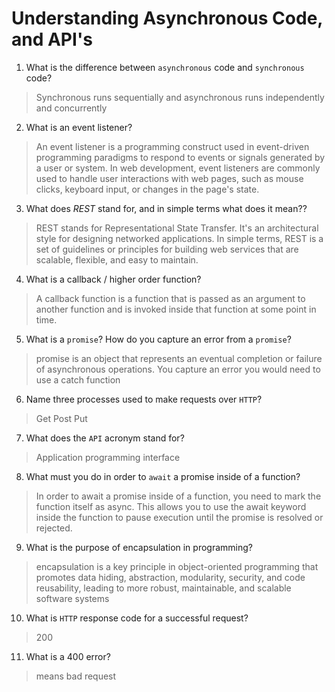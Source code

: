# Understanding Asynchronous Code, and API's
01. What is the difference between `asynchronous` code and `synchronous` code?

  > Synchronous runs sequentially and asynchronous runs independently and concurrently

02. What is an event listener?

  > An event listener is a programming construct used in event-driven programming paradigms to respond to events or signals generated by a user or system. In web development, event listeners are commonly used to handle user interactions with web pages, such as mouse clicks, keyboard input, or changes in the page's state.

03. What does *REST* stand for, and in simple terms what does it mean??

  > REST stands for Representational State Transfer. It's an architectural style for designing networked applications. In simple terms, REST is a set of guidelines or principles for building web services that are scalable, flexible, and easy to maintain.

04. What is a callback / higher order function?

  > A callback function is a function that is passed as an argument to another function and is invoked inside that function at some point in time.

05. What is a `promise`? How do you capture an error from a `promise`?

  > promise is an object that represents an eventual completion or failure of asynchronous operations. You capture an error you would need to use a catch function

06. Name three processes used to make requests over `HTTP`?

  > Get Post Put 

07. What does the `API` acronym stand for?

  > Application programming interface 

08. What must you do in order to `await` a promise inside of a function?

  > In order to await a promise inside of a function, you need to mark the function itself as async. This allows you to use the await keyword inside the function to pause execution until the promise is resolved or rejected.

09. What is the purpose of encapsulation in programming?

  > encapsulation is a key principle in object-oriented programming that promotes data hiding, abstraction, modularity, security, and code reusability, leading to more robust, maintainable, and scalable software systems

10. What is `HTTP` response code for a successful request?

  > 200

11. What is a 400 error?

  > means  bad request 
